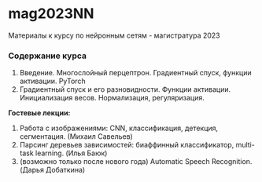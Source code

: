 # mag2023NN
Материалы к курсу по нейронным сетям - магистратура 2023

### Содержание курса

1. Введение. Многослойный перцептрон. Градиентный спуск, функции активации. PyTorch
2. Градиентный спуск и его разновидности. Функции активации. Инициализация весов. Нормализация, регуляризация.


**Гостевые лекции:**

1. Работа с изображениями: CNN, классификация, детекция, сегментация. (Михаил Савельев)
2. Парсинг деревьев зависимостей: биаффинный классификатор, multi-task learning. (Илья Баюк)
3. (возможно только после нового года) Automatic Speech Recognition. (Дарья Добаткина)